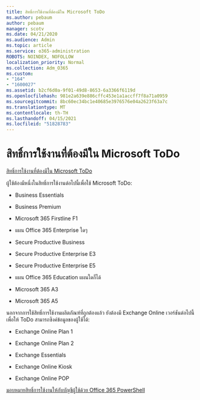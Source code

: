 ```yaml
---
title: สิทธิ์การใช้งานที่ต้องมีใน Microsoft ToDo
ms.author: pebaum
author: pebaum
manager: scotv
ms.date: 04/21/2020
ms.audience: Admin
ms.topic: article
ms.service: o365-administration
ROBOTS: NOINDEX, NOFOLLOW
localization_priority: Normal
ms.collection: Adm_O365
ms.custom:
- "164"
- "1600027"
ms.assetid: b2cf6d0a-9f01-49d8-8653-6a3366f6119d
ms.openlocfilehash: 981e2a639e886cffc453e1a1accff7f8a71a0959
ms.sourcegitcommit: 8bc60ec34bc1e40685e3976576e04a2623f63a7c
ms.translationtype: MT
ms.contentlocale: th-TH
ms.lasthandoff: 04/15/2021
ms.locfileid: "51828783"
---
```

# <a name="required-licenses-for-microsoft-todo"></a>สิทธิ์การใช้งานที่ต้องมีใน Microsoft ToDo

[สิทธิ์การใช้งานที่ต้องมีใน Microsoft ToDo](https://support.office.com/article/381e9d1b-c500-49b5-973e-890fd86528d7.aspx)
  
ผู้ใช้ต้องมีหนึ่งในสิทธิ์การใช้งานต่อไปนี้เพื่อใช้ Microsoft ToDo:
  
- Business Essentials

- Business Premium

- Microsoft 365 Firstline F1

- แผน Office 365 Enterprise ใดๆ

- Secure Productive Business

- Secure Productive Enterprise E3

- Secure Productive Enterprise E5

- แผน Office 365 Education แผนใดก็ได้

- Microsoft 365 A3

- Microsoft 365 A5

นอกจากการใช้สิทธิ์การใช้งานผลิตภัณฑ์ที่ถูกต้องแล้ว ยังต้องมี Exchange Online เวอร์ชันต่อไปนี้เพื่อให้ ToDo สามารถซิงค์ข้อมูลของผู้ใช้ได้:
  
- Exchange Online Plan 1

- Exchange Online Plan 2

- Exchange Essentials

- Exchange Online Kiosk

- Exchange Online POP

[มอบหมายสิทธิ์การใช้งานให้กับบัญชีผู้ใช้ด้วย Office 365 PowerShell](https://docs.microsoft.com/office365/enterprise/powershell/assign-licenses-to-user-accounts-with-office-365-powershell )
  